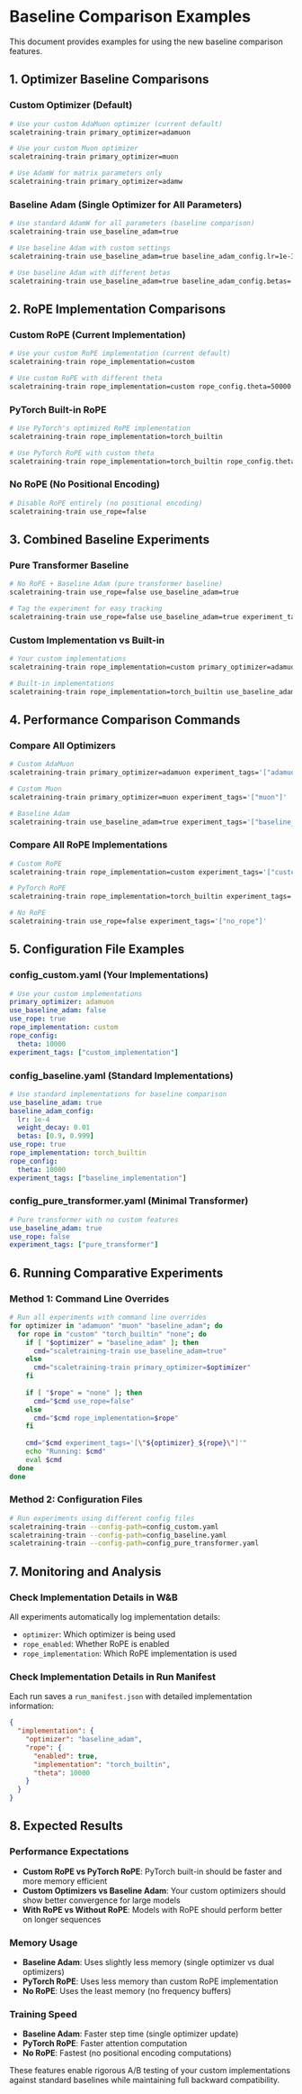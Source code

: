 # Baseline Comparison Examples

This document provides examples for using the new baseline comparison features.

## 1. Optimizer Baseline Comparisons

### Custom Optimizer (Default)
```bash
# Use your custom AdaMuon optimizer (current default)
scaletraining-train primary_optimizer=adamuon

# Use your custom Muon optimizer
scaletraining-train primary_optimizer=muon

# Use AdamW for matrix parameters only
scaletraining-train primary_optimizer=adamw
```

### Baseline Adam (Single Optimizer for All Parameters)
```bash
# Use standard AdamW for all parameters (baseline comparison)
scaletraining-train use_baseline_adam=true

# Use baseline Adam with custom settings
scaletraining-train use_baseline_adam=true baseline_adam_config.lr=1e-3 baseline_adam_config.weight_decay=0.01

# Use baseline Adam with different betas
scaletraining-train use_baseline_adam=true baseline_adam_config.betas='[0.9, 0.999]'
```

## 2. RoPE Implementation Comparisons

### Custom RoPE (Current Implementation)
```bash
# Use your custom RoPE implementation (current default)
scaletraining-train rope_implementation=custom

# Use custom RoPE with different theta
scaletraining-train rope_implementation=custom rope_config.theta=50000
```

### PyTorch Built-in RoPE
```bash
# Use PyTorch's optimized RoPE implementation
scaletraining-train rope_implementation=torch_builtin

# Use PyTorch RoPE with custom theta
scaletraining-train rope_implementation=torch_builtin rope_config.theta=50000
```

### No RoPE (No Positional Encoding)
```bash
# Disable RoPE entirely (no positional encoding)
scaletraining-train use_rope=false
```

## 3. Combined Baseline Experiments

### Pure Transformer Baseline
```bash
# No RoPE + Baseline Adam (pure transformer baseline)
scaletraining-train use_rope=false use_baseline_adam=true

# Tag the experiment for easy tracking
scaletraining-train use_rope=false use_baseline_adam=true experiment_tags='["pure_transformer_baseline"]'
```

### Custom Implementation vs Built-in
```bash
# Your custom implementations
scaletraining-train rope_implementation=custom primary_optimizer=adamuon experiment_tags='["custom_impl"]'

# Built-in implementations  
scaletraining-train rope_implementation=torch_builtin use_baseline_adam=true experiment_tags='["builtin_impl"]'
```

## 4. Performance Comparison Commands

### Compare All Optimizers
```bash
# Custom AdaMuon
scaletraining-train primary_optimizer=adamuon experiment_tags='["adamuon"]'

# Custom Muon
scaletraining-train primary_optimizer=muon experiment_tags='["muon"]'

# Baseline Adam
scaletraining-train use_baseline_adam=true experiment_tags='["baseline_adam"]'
```

### Compare All RoPE Implementations
```bash
# Custom RoPE
scaletraining-train rope_implementation=custom experiment_tags='["custom_rope"]'

# PyTorch RoPE
scaletraining-train rope_implementation=torch_builtin experiment_tags='["torch_rope"]'

# No RoPE
scaletraining-train use_rope=false experiment_tags='["no_rope"]'
```

## 5. Configuration File Examples

### config_custom.yaml (Your Implementations)
```yaml
# Use your custom implementations
primary_optimizer: adamuon
use_baseline_adam: false
use_rope: true
rope_implementation: custom
rope_config:
  theta: 10000
experiment_tags: ["custom_implementation"]
```

### config_baseline.yaml (Standard Implementations)
```yaml
# Use standard implementations for baseline comparison
use_baseline_adam: true
baseline_adam_config:
  lr: 1e-4
  weight_decay: 0.01
  betas: [0.9, 0.999]
use_rope: true
rope_implementation: torch_builtin
rope_config:
  theta: 10000
experiment_tags: ["baseline_implementation"]
```

### config_pure_transformer.yaml (Minimal Transformer)
```yaml
# Pure transformer with no custom features
use_baseline_adam: true
use_rope: false
experiment_tags: ["pure_transformer"]
```

## 6. Running Comparative Experiments

### Method 1: Command Line Overrides
```bash
# Run all experiments with command line overrides
for optimizer in "adamuon" "muon" "baseline_adam"; do
  for rope in "custom" "torch_builtin" "none"; do
    if [ "$optimizer" = "baseline_adam" ]; then
      cmd="scaletraining-train use_baseline_adam=true"
    else
      cmd="scaletraining-train primary_optimizer=$optimizer"
    fi
    
    if [ "$rope" = "none" ]; then
      cmd="$cmd use_rope=false"
    else
      cmd="$cmd rope_implementation=$rope"
    fi
    
    cmd="$cmd experiment_tags='[\"${optimizer}_${rope}\"]'"
    echo "Running: $cmd"
    eval $cmd
  done
done
```

### Method 2: Configuration Files
```bash
# Run experiments using different config files
scaletraining-train --config-path=config_custom.yaml
scaletraining-train --config-path=config_baseline.yaml  
scaletraining-train --config-path=config_pure_transformer.yaml
```

## 7. Monitoring and Analysis

### Check Implementation Details in W&B
All experiments automatically log implementation details:
- `optimizer`: Which optimizer is being used
- `rope_enabled`: Whether RoPE is enabled
- `rope_implementation`: Which RoPE implementation is used

### Check Implementation Details in Run Manifest
Each run saves a `run_manifest.json` with detailed implementation information:
```json
{
  "implementation": {
    "optimizer": "baseline_adam",
    "rope": {
      "enabled": true,
      "implementation": "torch_builtin",
      "theta": 10000
    }
  }
}
```

## 8. Expected Results

### Performance Expectations
- **Custom RoPE vs PyTorch RoPE**: PyTorch built-in should be faster and more memory efficient
- **Custom Optimizers vs Baseline Adam**: Your custom optimizers should show better convergence for large models
- **With RoPE vs Without RoPE**: Models with RoPE should perform better on longer sequences

### Memory Usage
- **Baseline Adam**: Uses slightly less memory (single optimizer vs dual optimizers)
- **PyTorch RoPE**: Uses less memory than custom RoPE implementation
- **No RoPE**: Uses the least memory (no frequency buffers)

### Training Speed
- **Baseline Adam**: Faster step time (single optimizer update)
- **PyTorch RoPE**: Faster attention computation
- **No RoPE**: Fastest (no positional encoding computations)

These features enable rigorous A/B testing of your custom implementations against standard baselines while maintaining full backward compatibility.